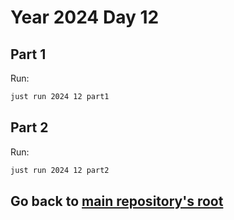 # Year 2024 Day 12

## Part 1

Run:

```bash
just run 2024 12 part1
```

## Part 2

Run:

```bash
just run 2024 12 part2
```

## Go back to [main repository's root](/)
